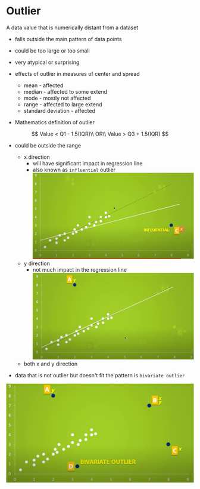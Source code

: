 # Outlier

A data value that is numerically distant from a dataset

* falls outside the main pattern of data points
* could be too large or too small
* very atypical or surprising

* effects of outlier in measures of center and spread
  * mean - affected
  * median - affected to some extend
  * mode - mostly not affected
  * range - affected to large extend
  * standard deviation - affected

* Mathematics definition of outlier

$$
Value < Q1 - 1.5(IQR)\\
OR\\
Value > Q3 + 1.5(IQR)
$$

* could be outside the range
  * x direction
    * will have significant impact in regression line
    * also known as `influential` outlier
    ![](img/003.outlier-1003110851.png)
  * y direction
    * not much impact in the regression line
    ![Image non influential](img/003.outlier-1003110813.png)
  * both x and y direction

* data that is not outlier but doesn't fit the pattern is `bivariate outlier`

![Image Bivariate outlier](img/003.outlier-1003110429.png)